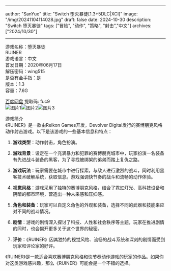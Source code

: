 
---
author: "SanYue"
title: "Switch 堕灭暴徒[1.3+5DLC|XCI]"
image: "/img/20241104114028.jpg"
draft: false
date: 2024-10-30
description: "Switch 堕灭暴徒"
tags: ["冒险", "动作", "策略", "射击","中文"]
archives: ["2024/10/30"]

---

游戏名称：堕灭暴徒   
RUINER    
游戏语言：中文  
首发日期：2020年06月17日  
解压密码：wing515  
是否有金手指：是  
版本：1.3   
容量：7.6G

[百度网盘](https://pan.baidu.com/s/1JIoGXnVLpx8Mn0A5J1-fuA) 提取码: fuc9  
![图片1](/img/3a42707e.jpg)![图片2](/img/5575f0af.jpg)![图片3](/img/db1ad4c4.jpg)  

游戏简介  
《RUINER》是一款由Reikon Games开发，Devolver Digital发行的赛博朋克风格动作射击游戏。以下是该游戏的一些基本信息和特点：

1. **游戏类型**：动作射击，角色扮演。

2. **游戏背景**：设定在一个充满暴力和犯罪的赛博朋克城市中，玩家扮演一名装备有先进战斗装备的黑客，为了寻找被绑架的弟弟而踏上复仇之路。

3. **游戏玩法**：玩家需要在城市中进行探索，与敌人进行激烈的战斗，同时利用黑客技术破解系统，获取信息。游戏强调快节奏的战斗和流畅的动作体验。

4. **视觉风格**：游戏采用了独特的赛博朋克风格，结合了霓虹灯光、高科技设备和阴暗的都市环境，营造出一种未来感和压抑感。

5. **角色和装备**：玩家可以自定义角色的外观和装备，选择不同的武器和技能来应对不同的战斗情况。

6. **剧情**：游戏的剧情深入探讨了科技、人性和社会秩序等主题，玩家在推进剧情的同时，也会揭开更多关于这个世界的秘密。

7. **评价**：《RUINER》因其独特的视觉风格、流畅的战斗系统和深刻的剧情而受到玩家和评论家的好评。

《RUINER》是一款适合喜欢赛博朋克风格和快节奏动作游戏的玩家的作品。如果你对这类游戏感兴趣，那么《RUINER》可能会是一个不错的选择。
